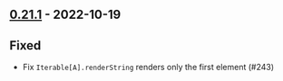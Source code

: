 ## [0.21.1](https://github.com/kevin-lee/extras/issues?utf8=%E2%9C%93&q=is%3Aissue+is%3Aclosed+-label%3Ainvalid+milestone%3Amilestone22) - 2022-10-19

## Fixed
* Fix `Iterable[A].renderString` renders only the first element (#243)
